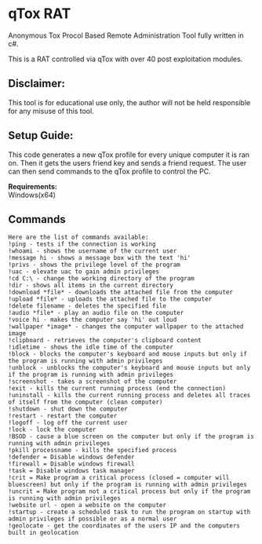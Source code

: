 # qTox RAT
Anonymous Tox Procol Based Remote Administration Tool fully written in c#.

This is a RAT controlled via qTox with over 40 post exploitation modules.

## **Disclaimer:**
This tool is for educational use only, the author will not be held responsible for any misuse of this tool.

## **Setup Guide:**
This code generates a new qTox profile for every unique computer it is ran on.
Then it gets the users friend key and sends a friend request.
The user can then send commands to the qTox profile to control the PC.

**Requirements:**\
Windows(x64)

## **Commands**
```
Here are the list of commands available:
!ping - tests if the connection is working
!whoami - shows the username of the current user
!message hi - shows a message box with the text 'hi'
!privs - shows the privilege level of the program
!uac - elevate uac to gain admin privileges
!cd C:\ - change the working directory of the program
!dir - shows all items in the current directory
!download *file* - downloads the attached file from the computer
!upload *file* - uploads the attached file to the computer
!delete filename - deletes the specified file
!audio *file* - play an audio file on the computer
!voice hi - makes the computer say 'hi' out loud
!wallpaper *image* - changes the computer wallpaper to the attached image
!clipboard - retrieves the computer's clipboard content
!idletime - shows the idle time of the computer
!block - blocks the computer's keyboard and mouse inputs but only if the program is running with admin privileges
!unblock - unblocks the computer's keyboard and mouse inputs but only if the program is running with admin privileges
!screenshot - takes a screenshot of the computer
!exit - kills the current running process (end the connection)
!uninstall - kills the current running process and deletes all traces of itself from the computer (clean computer)
!shutdown - shut down the computer
!restart - restart the computer
!logoff - log off the current user
!lock - lock the computer
!BSOD - cause a blue screen on the computer but only if the program is running with admin privileges
!pkill processname - kills the specified process
!defender = Disable windows defender
!firewall = Disable windows firewall
!task = Disable windows task manager
!crit = Make program a critical process (closed = computer will bluescreen) but only if the program is running with admin privileges
!uncrit = Make program not a critical process but only if the program is running with admin privileges
!website url - open a website on the computer
!startup - create a scheduled task to run the program on startup with admin privileges if possible or as a normal user
!geolocate - get the coordinates of the users IP and the computers built in geolocation
```
